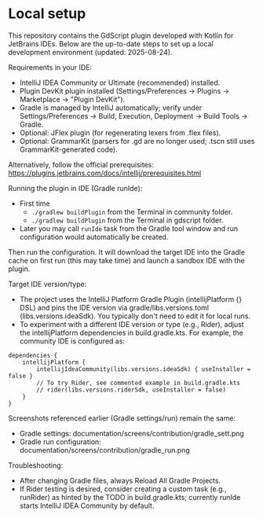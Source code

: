 # Local setup

This repository contains the GdScript plugin developed with Kotlin for JetBrains IDEs. Below are the up-to-date steps to set up a local development environment (updated: 2025-08-24).

Requirements in your IDE:
- IntelliJ IDEA Community or Ultimate (recommended) installed.
- Plugin DevKit plugin installed (Settings/Preferences -> Plugins -> Marketplace -> "Plugin DevKit").
- Gradle is managed by IntelliJ automatically; verify under Settings/Preferences -> Build, Execution, Deployment -> Build Tools -> Gradle.
- Optional: JFlex plugin (for regenerating lexers from .flex files).
- Optional: GrammarKit (parsers for .gd are no longer used; .tscn still uses GrammarKit-generated code).

Alternatively, follow the official prerequisites: https://plugins.jetbrains.com/docs/intellij/prerequisites.html

Running the plugin in IDE (Gradle runIde):
- First time
  - `./gradlew buildPlugin` from the Terminal in community folder.
  - `./gradlew buildPlugin` from the Terminal in gdscript folder.
- Later you may call `runIde` task from the Gradle tool window and run configuration would automatically be created.

Then run the configuration. It will download the target IDE into the Gradle cache on first run (this may take time) and launch a sandbox IDE with the plugin.

Target IDE version/type:
- The project uses the IntelliJ Platform Gradle Plugin (intellijPlatform {} DSL) and pins the IDE version via gradle/libs.versions.toml (libs.versions.ideaSdk). You typically don't need to edit it for local runs.
- To experiment with a different IDE version or type (e.g., Rider), adjust the intellijPlatform dependencies in build.gradle.kts. For example, the community IDE is configured as:
```
dependencies {
    intellijPlatform {
        intellijIdeaCommunity(libs.versions.ideaSdk) { useInstaller = false }
        // To try Rider, see commented example in build.gradle.kts
        // rider(libs.versions.riderSdk, useInstaller = false)
    }
}
```

Screenshots referenced earlier (Gradle settings/run) remain the same:
- Gradle settings: documentation/screens/contribution/gradle_sett.png
- Gradle run configuration: documentation/screens/contribution/gradle_run.png

Troubleshooting:
- After changing Gradle files, always Reload All Gradle Projects.
- If Rider testing is desired, consider creating a custom task (e.g., runRider) as hinted by the TODO in build.gradle.kts; currently runIde starts IntelliJ IDEA Community by default.
